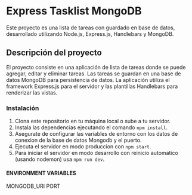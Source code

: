 # Express Tasklist MongoDB
Este proyecto es una lista de tareas con guardado en base de datos, desarrollado utilizando Node.js, Express.js, Handlebars y MongoDB.

## Descripción del proyecto
El proyecto consiste en una aplicación de lista de tareas donde se puede agregar, editar y eliminar tareas. Las tareas se guardan en una base de datos MongoDB para persistencia de datos. La aplicación utiliza el framework Express.js para el servidor y las plantillas Handlebars para renderizar las vistas.

### Instalación

1. Clona este repositorio en tu máquina local o sube a tu servidor.
2. Instala las dependencias ejecutando el comando `npm install`.
3. Asegurate de configurar las variables de entorno con los datos de conexion de la base de datos Mongodb y el puerto.
4. Ejecuta el servidor en modo produccion con `npm start`.
5. Para iniciar el servidor en modo desarrollo con reinicio automatico (usando nodemon) usa `npm run dev`.


#### ENVIRONMENT VARIABLES 
MONGODB_URI
PORT